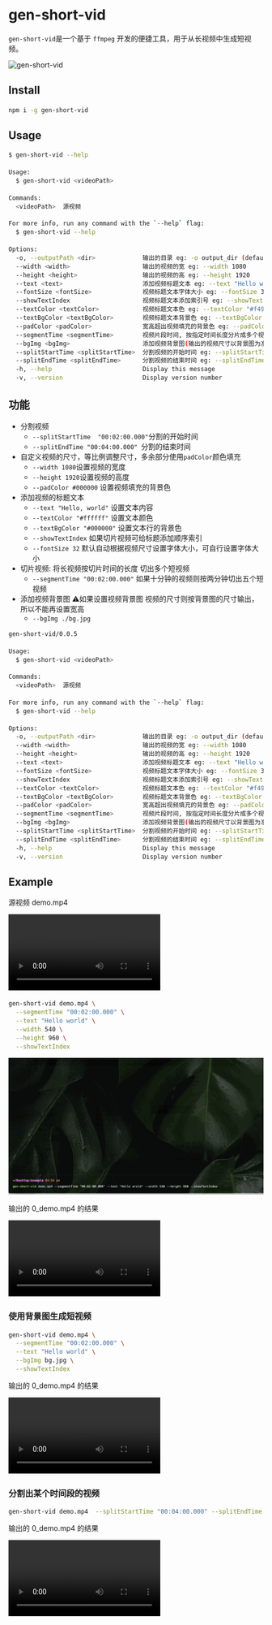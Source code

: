 # gen-short-vid

`gen-short-vid`是一个基于 `ffmpeg` 开发的便捷工具，用于从长视频中生成短视频。

![gen-short-vid](https://socialify.git.ci/gxr404/gen-short-vid/image?font=Rokkitt&forks=1&issues=1&logo=https%3A%2F%2Fraw.githubusercontent.com%2Fgxr404%2Fgen-short-vid%2Fmain%2Fdocs%2Flogo.svg&stargazers=1&theme=Light)

## Install

```bash
npm i -g gen-short-vid
```

## Usage

```bash
$ gen-short-vid --help

Usage:
  $ gen-short-vid <videoPath>

Commands:
  <videoPath>  源视频

For more info, run any command with the `--help` flag:
  $ gen-short-vid --help

Options:
  -o, --outputPath <dir>             输出的目录 eg: -o output_dir (default: output)
  --width <width>                    输出的视频的宽 eg: --width 1080
  --height <height>                  输出的视频的高 eg: --height 1920
  --text <text>                      添加视频标题文本 eg: --text "Hello world!"
  --fontSize <fontSize>              视频标题文本字体大小 eg: --fontSize 32
  --showTextIndex                    视频标题文本添加索引号 eg: --showTextIndex
  --textColor <textColor>            视频标题文本色 eg: --textColor "#f49857"
  --textBgColor <textBgColor>        视频标题文本背景色 eg: --textBgColor "#f49857"
  --padColor <padColor>              宽高超出视频填充的背景色 eg: --padColor "#f49857"
  --segmentTime <segmentTime>        视频片段时间, 按指定时间长度分片成多个视频 eg: --segmentTime "00:02:00.000"
  --bgImg <bgImg>                    添加视频背景图(输出的视频尺寸以背景图为准，不能和width、height一起使用) eg: --bgImg "./bg.jpg"
  --splitStartTime <splitStartTime>  分割视频的开始时间 eg: --splitStartTime "00:02:00.000"
  --splitEndTime <splitEndTime>      分割视频的结束时间 eg: --splitEndTime "00:04:00.000"
  -h, --help                         Display this message
  -v, --version                      Display version number

```

## 功能

- 分割视频
  - `--splitStartTime  "00:02:00.000"`分割的开始时间
  - `--splitEndTime "00:04:00.000" `分割的结束时间
- 自定义视频的尺寸，等比例调整尺寸，多余部分使用`padColor`颜色填充
  - `--width 1080`设置视频的宽度
  - `--height 1920`设置视频的高度
  - `--padColor #000000` 设置视频填充的背景色
- 添加视频的标题文本
  - `--text "Hello, world"` 设置文本内容
  - `--textColor "#ffffff"` 设置文本颜色
  - `--textBgColor "#000000"` 设置文本行的背景色
  - `--showTextIndex` 如果切片视频可给标题添加顺序索引
  - `--fontSize 32` 默认自动根据视频尺寸设置字体大小，可自行设置字体大小
- 切片视频: 将长视频按切片时间的长度 切出多个短视频
  - `--segmentTime "00:02:00.000"` 如果十分钟的视频则按两分钟切出五个短视频
- 添加视频背景图 ⚠️如果设置视频背景图 视频的尺寸则按背景图的尺寸输出，所以不能再设置宽高
  - `--bgImg ./bg.jpg`

```bash
gen-short-vid/0.0.5

Usage:
  $ gen-short-vid <videoPath>

Commands:
  <videoPath>  源视频

For more info, run any command with the `--help` flag:
  $ gen-short-vid --help

Options:
  -o, --outputPath <dir>             输出的目录 eg: -o output_dir (default: output)
  --width <width>                    输出的视频的宽 eg: --width 1080
  --height <height>                  输出的视频的高 eg: --height 1920
  --text <text>                      添加视频标题文本 eg: --text "Hello world!"
  --fontSize <fontSize>              视频标题文本字体大小 eg: --fontSize 32
  --showTextIndex                    视频标题文本添加索引号 eg: --showTextIndex
  --textColor <textColor>            视频标题文本色 eg: --textColor "#f49857"
  --textBgColor <textBgColor>        视频标题文本背景色 eg: --textBgColor "#f49857"
  --padColor <padColor>              宽高超出视频填充的背景色 eg: --padColor "#f49857"
  --segmentTime <segmentTime>        视频片段时间, 按指定时间长度分片成多个视频 eg: --segmentTime "00:02:00.000"
  --bgImg <bgImg>                    添加视频背景图(输出的视频尺寸以背景图为准，不能和width、height一起使用) eg: --bgImg "./bg.jpg"
  --splitStartTime <splitStartTime>  分割视频的开始时间 eg: --splitStartTime "00:02:00.000"
  --splitEndTime <splitEndTime>      分割视频的结束时间 eg: --splitEndTime "00:04:00.000"
  -h, --help                         Display this message
  -v, --version                      Display version number
```

## Example

源视频 demo.mp4

<video src="https://raw.githubusercontent.com/gxr404/gen-short-vid/main/docs/demo.mp4" width="300"></video>

```bash
gen-short-vid demo.mp4 \
  --segmentTime "00:02:00.000" \
  --text "Hello world" \
  --width 540 \
  --height 960 \
  --showTextIndex
```

![demo1](./docs/demo1.gif)

输出的 0_demo.mp4 的结果

<video src="https://raw.githubusercontent.com/gxr404/gen-short-vid/main/docs/1/0_demo.mp4" width="300"></video>

### 使用背景图生成短视频

```bash
gen-short-vid demo.mp4 \
  --segmentTime "00:02:00.000" \
  --text "Hello world" \
  --bgImg bg.jpg \
  --showTextIndex
```

输出的 0_demo.mp4 的结果

<video src="https://raw.githubusercontent.com/gxr404/gen-short-vid/main/docs/2/0_demo.mp4" width="300"></video>

### 分割出某个时间段的视频

```bash
gen-short-vid demo.mp4  --splitStartTime "00:04:00.000" --splitEndTime "00:08:00.000"
```

输出的 0_demo.mp4 的结果

<video src="https://raw.githubusercontent.com/gxr404/gen-short-vid/main/docs/3/0_demo.mp4" width="300"></video>
